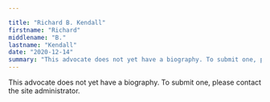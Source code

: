 ```yaml
---

title: "Richard B. Kendall"
firstname: "Richard"
middlename: "B."
lastname: "Kendall"
date: "2020-12-14"
summary: "This advocate does not yet have a biography. To submit one, please contact the site administrator."
---
```

This advocate does not yet have a biography. To submit one, please contact the site administrator.

